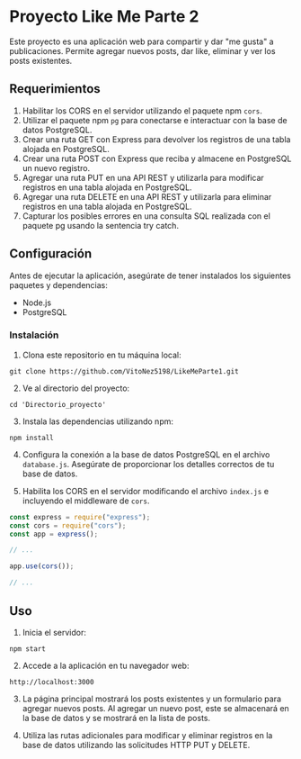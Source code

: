 # Proyecto Like Me Parte 2

Este proyecto es una aplicación web para compartir y dar "me gusta" a publicaciones. Permite agregar nuevos posts, dar like, eliminar y ver los posts existentes.

## Requerimientos

1. Habilitar los CORS en el servidor utilizando el paquete npm `cors`. 
2. Utilizar el paquete npm `pg` para conectarse e interactuar con la base de datos PostgreSQL. 
3. Crear una ruta GET con Express para devolver los registros de una tabla alojada en PostgreSQL.
4. Crear una ruta POST con Express que reciba y almacene en PostgreSQL un nuevo registro.
5. Agregar una ruta PUT en una API REST y utilizarla para modificar registros en una tabla alojada en PostgreSQL.
6. Agregar una ruta DELETE en una API REST y utilizarla para eliminar registros en una tabla alojada en PostgreSQL.
7. Capturar los posibles errores en una consulta SQL realizada con el paquete pg usando la sentencia try catch.

## Configuración

Antes de ejecutar la aplicación, asegúrate de tener instalados los siguientes paquetes y dependencias:

- Node.js 
- PostgreSQL 

### Instalación

1. Clona este repositorio en tu máquina local:

```
git clone https://github.com/VitoNez5198/LikeMeParte1.git
```

2. Ve al directorio del proyecto:

```
cd 'Directorio_proyecto'
```

3. Instala las dependencias utilizando npm:

```
npm install
```

4. Configura la conexión a la base de datos PostgreSQL en el archivo `database.js`. Asegúrate de proporcionar los detalles correctos de tu base de datos.

5. Habilita los CORS en el servidor modificando el archivo `index.js` e incluyendo el middleware de `cors`.

```javascript
const express = require("express");
const cors = require("cors");
const app = express();

// ...

app.use(cors());

// ...
```

## Uso

1. Inicia el servidor:

```
npm start
```

2. Accede a la aplicación en tu navegador web:

```
http://localhost:3000
```

3. La página principal mostrará los posts existentes y un formulario para agregar nuevos posts. Al agregar un nuevo post, este se almacenará en la base de datos y se mostrará en la lista de posts.

4. Utiliza las rutas adicionales para modificar y eliminar registros en la base de datos utilizando las solicitudes HTTP PUT y DELETE.
